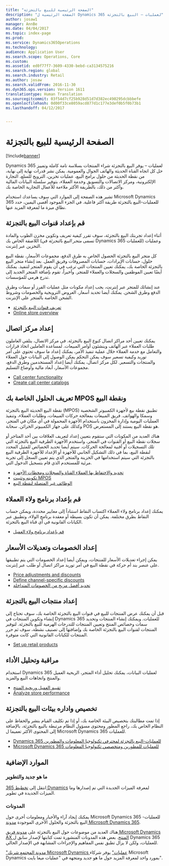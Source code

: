 ```yaml
---
title: "الصفحة الرئيسية للبيع بالتجزئة"
description: "الصفحة الرئيسية ل Dynamics 365 لعمليات – البيع بالتجزئة"
author: josaw1
manager: AnnBe
ms.date: 04/04/2017
ms.topic: index-page
ms.prod: 
ms.service: Dynamics365Operations
ms.technology: 
audience: Application User
ms.search.scope: Operations, Core
ms.custom: 
ms.assetid: ed0f77f7-3609-4330-bebd-ca3134575216
ms.search.region: global
ms.search.industry: Retail
ms.author: josaw
ms.search.validFrom: 2016-11-30
ms.dyn365.ops.version: Version 1611
translationtype: Human Translation
ms.sourcegitcommit: 03f54d7cf25b928d51d7d382ec490295dcbbbefe
ms.openlocfilehash: 0d00f33ce8059acd877d1c177e3def0b5f0b73b1
ms.lasthandoff: 04/12/2017


---
```


# <a name="retail-home-page"></a>الصفحة الرئيسية للبيع بالتجزئة

[!include[banner](includes/banner.md)]

Dynamics 365 لعمليات – يوفر البيع بالتجزئة شراء المنتجات بسلاسة تامة كاملة وتمييز حل كل اتجاه القناة الحديثة والهاتف الجوال والعمومية. يمكن نشر قدرات نهاية إلى نهاية، من نقطة الحديثة من حلول برامج البيع، عمليات تخزين، الترويج للسلع، التجارة الإلكترونية، ومركز الاتصالات والتسويق وخدمة العملاء، بتوفير سلسلة البيانات المالية وأكثر من ذلك، بالطريقة الأكثر ملاءمة للأعمال التجارية الخاصة بك.

تشير هذه الصفحة إلى الموارد التي سوف يساعدك استخدام Microsoft Dynamics 365 للعمليات-البيع بالتجزئة طريقة أكثر فاعلية. في الجزء الموجود أقصى اليمين، حدد نطاق ميزة ما لمعرفة المزيد عنها. 

## <a name="set-up-retail-channels"></a>قم بإعداد قنوات البيع بالتجزئة
أثناء إعداد تجربتك البيع بالتجزئة، سوف تقرر كيفية تعريف وتكوين مخزن الطوب والمادة اللاصقة الخاص بك (تسمى *متجر البيع بالتجزئة* في Dynamics 365 للعمليات) وعمليات التخزين عبر إنترنت. 

كل متجر البيع بالتجزئة الحصول الخاص به طرق الدفع، مجموعات الأسعار، نقطة البيع حلول، حسابات الإيرادات، حسابات المصروفات وفريق العمل. بعد إنشاء متجر البيع بالتجزئة الخاصة بك، يمكنك تعيين المنتجات التي ترغب في أن يقوم المتجر لتنفيذ. يمكنك أيضًا تعيين الموظفين والسجلات والعملاء للمتجر. وأخيراً، تقوم بإضافة المتجر الجديد إلى تدرج هرمي للمؤسسات.

عند إنشائك للمتجر عبر إنترنت، يجب إعداد مكونات مثل عمليات الفرز أو سمات وطرق الدفع وطرق الشحن. يمكنك أيضا تحديد أسعار، العروض الترويجية والخصومات وشروط الشحن الخاصة بالمتجر على الإنترنت.

-   [تعريف قنوات البيع بالتجزئة](define-maintain-retail-channels.md)
-   [Online store overview](online-stores.md)

## <a name="set-up-a-call-center"></a>إعداد مركز اتصال
يمكنك تعيين أحد مراكز اتصال كنوع البيع بالتجزئة. في مركز الاتصال، يتلقي العاملون طلبات العملاء عبر الهاتف وينشئون أوامر المبيعات. لمساعدة العاملين اتخاذ قرارات والتعامل مع خدمة العملاء خلال عملية تنفيذ الأمر، يمكنك إعداد ما سوف تحتوي على أمر توريد وكيفية تسعير سوف يمكن التحكم يمكن الوصول إلى البيانات حول العملاء والمنتجات والتسعير. لكل مركز اتصال، يمكنك أيضا إعداد المستخدمين وطرق الدفع، مجموعات الأسعار، أبعاد مالية وأوضاع التسليم.

-   [Call center functionality](call-center-functionality.md)
-   [Create call center catalogs](create-call-center-catalogs.md)

## <a name="define-your-pos-and-mpos-solutions"></a>تعريف الحلول الخاصة بك MPOS ونقطة البيع
نقطة البيع الحديثة البيع بالتجزئة (MPOS) تطبيق نقطة بيع لأجهزة الكمبيوتر الشخصية وسمكا والهواتف. فريق المبيعات بمعالجة حركات المبيعات، وطلبات العملاء، وتنفيذ العمليات اليومية وإدارة المخزون باستخدام الأجهزة المحمولة في أي مكان في المتجر، وكذلك على جهاز الكمبيوتر الخزائن. سحابة POS هو نقطة البيع يستند إلى المستعرض. 

هناك العديد من المكونات التي ستقوم بتعيين إعداد لتعريف العلاقات بين أحد المتاجر أو سجلات نقطة البيع أو القنوات في المتجر، واستخدم الأجهزة الطرفية البيع بالتجزئة التي تلك التسجيلات أو أقنية لمعالجة الحركات. سيتم أيضا تحديد الخصائص للمثيل المحدد لنقطة البيع، بما في ذلك التشكيل الجانبي للأجهزة أو الإعداد للأجهزة الطرفية البيع بالتجزئة التي سيتم استخدامها في الخزينة والمتجر الذي يتم تعيين السجل إلى تجربة مرئية للمستخدم الذي قام بتسجيل الدخول التي.

-   [تحديد والاحتفاظ بها العملاء القناة والسجلات ومحطات الأجهزة](define-maintain-channel-clients-registers-hw-stations.md)
-   [تكوينه وتثبيت MPOS](retail-modern-pos-device-activation.md)
-   [الوظائف غير المتصلة لنقطة البيع](pos-offline-functionality.md)

## <a name="set-up-a-customer-loyalty-program"></a>قم بإعداد برنامج ولاء العملاء
يمكنك إعداد برنامج ولاء العملاء اكتساب النقاط استناداً إلى معايير محددة، ويمكن حساب النقاط بطرق مختلفة. يمكن أن تكون بسيطة أو معقدة برنامج الولاء، وتطبيق عبر الكيانات القانونية في أي قناة البيع بالتجزئة.
-   [قم بإعداد برنامج ولاء العميل](set-up-customer-loyalty-program.md)

## <a name="set-up-discounts-and-price-adjustments"></a>إعداد الخصومات وتعديلات الأسعار
يمكن إجراء تعديلات الأسعار للمنتجات، ويمكن أيضا إعداد الخصومات التي يتم تطبيقها على عنصر بند أم حركة في نقطة البيع في أمر توريد مراكز اتصال أو طلب عبر إنترنت. 
-   [Price adjustments and discounts](price-adjustments-discounts.md)
-   [Define channel-specific discounts](define-channel-specific-discounts.md)
-   [تحديد أفضل مزيج من الخصومات المتداخلة](optimal-combination-overlapping-discounts.md)

## <a name="set-up-retail-products"></a>إعداد منتجات البيع بالتجزئة
قبل أن يمكنك عرض المنتجات للبيع في قنوات البيع بالتجزئة الخاصة بك، سوف تحتاج إلى إنشاء وتكوين المنتجات في Dynamics 365 للعمليات. ويمكنك إنشاء المنتجات وتحديد سمات وخصائص المنتج وتعيين المنتجات للتدرجات الهرمية للبيع بالتجزئة. لتوفير المنتجات لقنوات البيع بالتجزئة الخاصة بك وإضافتها إلى تصنيف نشطة، سوف ثم حرر المنتجات للكيانات القانونية التي كانت متوفرة.
-   [Set up retail products](set-up-retail-products.md)

## <a name="monitor-and-analyze-performance"></a>مراقبة وتحليل الأداء
استخدام Dynamics 365 لعمليات البيانات، يمكنك تحليل أداء المتجر، الربحية العميل والمنتج واتجاهات البيع والمزيد.
-   [ تقييم العميل وربحية المنتج ](assess-customer-product-profitability.md)
-   [Analyze store performance](store-performance-information.md)

## <a name="customize-and-administer-retail-environments"></a>تخصيص واداره بيئات البيع بالتجزئة
إذا تمت مطالبتك بتخصيص البيئة الخاصة بك، أو إذا تم تكليف القيام بنشر والحفاظ على النظام الخاص بك، راجع المطور ومحتوى مسؤول النظام مرتبطة بالبيع بالتجزئة، بالإضافة إلى المحتوى الأكثر تعميما ل Microsoft Dynamics 365 للعمليات. 
-   [Dynamics 365 للعمليات-البيع بالتجزئة لمحترفي تكنولوجيا المعلومات والمطورين](dev-itpro/dev-retail-home-page.md)
-   [Microsoft Dynamics 365 للعمليات للمطورين ومتخصصي تكنولوجيا المعلومات](/dynamics365/operations/dev-itpro/dev-tools/developer-home-page)

## <a name="additional-resources"></a>الموارد الإضافية
### <a name="whats-new-and-in-development"></a>ما هو جديد والتطوير
انتقل إلى <a href="https://roadmap.dynamics.com/">تخطيط 365 Dynamics</a> لمعرفة الميزات الجديدة التي تم إصدارها وما الميزات الجديدة في تطوير. 

### <a name="blogs"></a>المدونات
يمكنك إيجاد آراء واﻷخبار ومعلومات أخرى حول Microsoft Dynamics 365 للعمليات-البيع بالتجزئة والحلول الأخرى الموجودة <a href="https://community.dynamics.com/b/msftdynamicsblog">مدونة Microsoft Dynamics 365</a>.

هناك العديد من موضوعات حول البيع بالتجزئة على <a href="https://blogs.msdn.microsoft.com/dax/">مدونة فريق Microsoft Dynamics AX المنتج</a>. بعض هذه المدونات المنشورة تمت كتابتها لإصدار سابق ل Dynamics 365 للعمليات، ولكن لا يزال تطبق نفس المفاهيم والإجراءات المشابهة في الإصدار الحالي.

<a href="https://community.dynamics.com/partner/b/operationspartnercommunityblog">"مدونة المجتمع شريك Microsoft Dynamics عمليات"</a> يوفر شركاء Microsoft Dynamics بمورد واحد لمعرفة المزيد حول ما هو جديد ومتجهة في "عمليات ميغا بايت".

